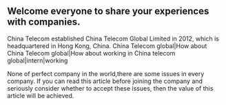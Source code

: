 ## Welcome everyone to share your experiences with companies.

China Telecom established China Telecom Global Limited in 2012, which is headquartered in Hong Kong, China.
China Telecom global|How about China Telecom global|How about working in China telecom global|intern|working

None of perfect company in the world,there are some issues in every company.
If you can read this article before joining the company and seriously consider whether to accept these issues, then the value of this article will be achieved.
